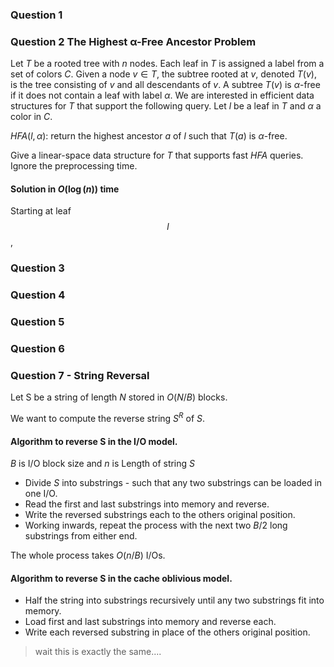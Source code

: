 
### Question 1
### Question 2 The Highest α-Free Ancestor Problem

Let $T$ be a rooted tree with $n$ nodes. Each leaf in $T$ is assigned a label from a set of colors $C$. Given a node $v ∈ T$, the subtree rooted at $v$, denoted $T(v)$, is the tree consisting of $v$ and all descendants of $v$. A subtree $T(v)$ is $α$-free if it does not contain a leaf with label $α$. We are interested in efficient data structures for $T$ that support the following query. Let $l$ be a leaf in $T$ and $α$ a color in $C$.

$HFA(l, α)$: return the highest ancestor $a$ of $l$ such that $T(a)$ is $α$-free.

Give a linear-space data structure for $T$ that supports fast $HFA$ queries. Ignore the preprocessing time.

#### Solution in $O(\log(n))$ time
Starting at leaf $$l$$, 


### Question 3
### Question 4
### Question 5
### Question 6

### Question 7 - String Reversal

Let S be a string of length $N$ stored in $O(N/B)$ blocks.

We want to compute the reverse string $S^R$ of $S$.


#### Algorithm to reverse S in the I/O model.

$B$ is I/O block size and $n$ is Length of string $S$

* Divide $S$ into substrings - such that any two substrings can be loaded in one I/O.
* Read the first and last substrings into memory and reverse.
* Write the reversed substrings each to the others original position.
* Working inwards, repeat the process with the next two $B/2$ long substrings from either end.

The whole process takes $O(n/B)$ I/Os.



#### Algorithm to reverse S in the cache oblivious model.

* Half the string into substrings recursively until any two substrings fit into memory.
* Load first and last substrings into memory and reverse each.
* Write each reversed substring in place of the others original position.


> wait this is exactly the same....
